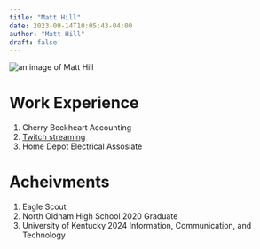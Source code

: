 ```yaml
---
title: "Matt Hill"
date: 2023-09-14T10:05:43-04:00
author: "Matt Hill"
draft: false
---
```

![an image of Matt Hill](https://i.imgur.com/r3deh0A.jpg)
# Work Experience
1.  Cherry Beckheart Accounting
2. [Twitch streaming](https://www.twitch.tv/snakejunior02)
3. Home Depot Electrical Assosiate
# Acheivments
1. Eagle Scout
2. North Oldham High School 2020 Graduate
4. University of Kentucky 2024 Information, Communication, and Technology
